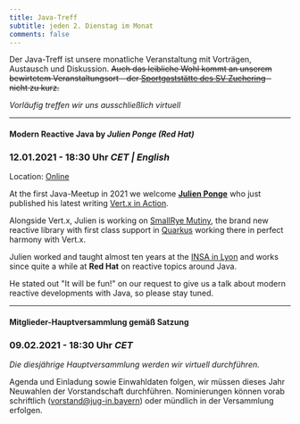 ```yaml
---
title: Java-Treff
subtitle: jeden 2. Dienstag im Monat
comments: false
---
```


Der Java-Treff ist unsere monatliche Veranstaltung mit Vorträgen, Austausch und Diskussion.
~~Auch das leibliche Wohl kommt an unserem bewirtetem Veranstaltungsort - der [Sportgaststätte des SV Zuchering](https://goo.gl/maps/WdFPbCwjdqWQr5eUA) - nicht zu kurz.~~

_Vorläufig treffen wir uns ausschließlich virtuell_

---

#### Modern Reactive Java by *Julien Ponge (Red Hat)*
### 12.01.2021 - 18:30 Uhr *CET | English*

Location: [Online](https://meet.google.com/get-jzpw-qxm)

At the first Java-Meetup in 2021 we welcome **[Julien Ponge](https://julien.ponge.org)** who just published
his latest writing [Vert.x in Action](https://www.manning.com/books/vertx-in-action).

Alongside Vert.x, Julien is working on [SmallRye Mutiny](https://smallrye.io/smallrye-mutiny/), the brand new reactive library with first class support in [Quarkus](https://quarkus.io/guides/getting-started-reactive) working there in perfect harmony with Vert.x.

Julien worked and taught almost ten years at the [INSA in Lyon](https://www.insa-lyon.fr/en/) and works since quite a while at **Red Hat** on reactive topics around Java.

He stated out "It will be fun!" on our request to give us a talk about modern reactive developments with Java, so please stay tuned.

---

#### Mitglieder-Hauptversammlung gemäß Satzung
### 09.02.2021 - 18:30 Uhr *CET*

_Die diesjährige Hauptversammlung werden wir virtuell durchführen._

Agenda und Einladung sowie Einwahldaten folgen, wir müssen dieses Jahr Neuwahlen der Vorstandschaft durchführen.
Nominierungen können vorab schriftlich (vorstand@jug-in.bayern) oder mündlich in der Versammlung erfolgen.
